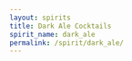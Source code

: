```yaml
---
layout: spirits
title: Dark Ale Cocktails
spirit_name: dark_ale
permalink: /spirit/dark_ale/
---
```

